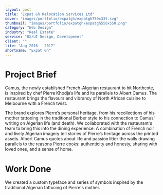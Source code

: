 ```yaml
---
layout: post
title: "Expat Gh Relocation Services Ltd"
cover: "images/portfolio/expatgh/expatgh750x335.svg"
thumbnail: "images/portfolio/expatgh/expatgh550x550.png"
category: "Web Design"
industry: "Real Estate"
service: "UX/UI Design, Development"
client: ""
life: "Aug 2016 - 2017"
shortname: "Expat Gh"
---
```



Project Brief
=============
Camus, the newly established French-Algerian restaurant to hit Northcote, is inspired by chef Pierre Khodja’s life and its parallels to Albert Camus. The restaurant brings the flavours and vibrancy of North African cuisine to Melbourne with a French twist.

The brand explores Pierre’s personal heritage, from his recollections of his mother tattooing in the traditional Berber style to his connection to Camus' writing on Algerian life (and death). We collaborated with the restaurant's team to bring this into the dining experience. A combination of French noir and lively Algerian imagery tell stories of Pierre’s heritage across the printed assets. Albert Camus quotes about life and passion litter the walls drawing parallels to the reasons Pierre cooks: authenticity and honesty, sharing with loved ones, and a sense of home.


Work Done
=========
We created a custom typeface and series of symbols inspired by the traditional Algerian tattooing of Pierre's mother.
